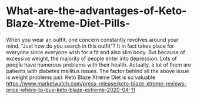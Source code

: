 # What-are-the-advantages-of-Keto-Blaze-Xtreme-Diet-Pills-
When you wear an outfit, one concern constantly revolves around your mind. "Just how do you search in this outfit"? It in fact takes place for everyone since everyone wish for a fit and also slim body. But because of excessive weight, the majority of people enter into depression. Lots of people have numerous problems with their health. Actually, a lot of them are patients with diabetes mellitus issues. The factor behind all the above issue is weight problems just. Keto Blaze Xtreme Diet is so valuable https://www.marketwatch.com/press-release/keto-blaze-xtreme-reviews-price-where-to-buy-keto-blaze-extreme-2020-04-11
